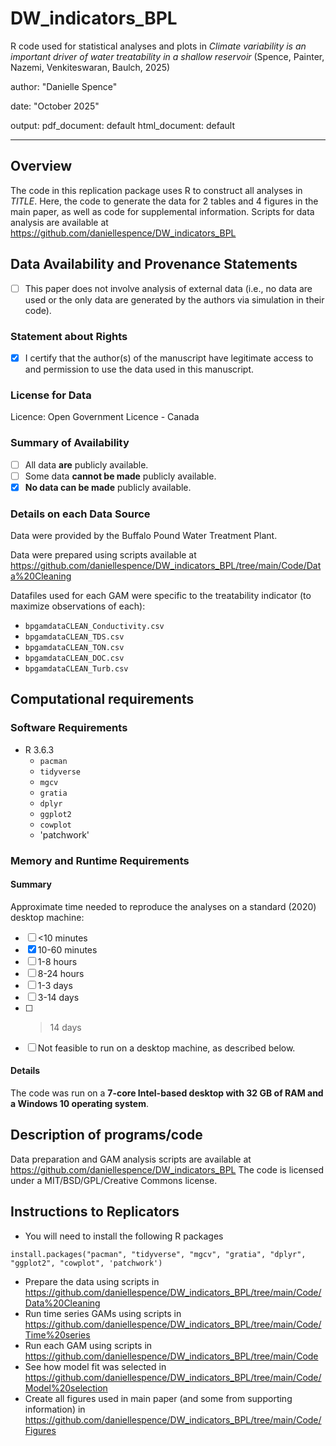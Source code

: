 # DW_indicators_BPL
R code used for statistical analyses and plots in *Climate variability is an important driver of water treatability in a shallow reservoir* (Spence, Painter, Nazemi, Venkiteswaran, Baulch, 2025)

author: "Danielle Spence"

date: "October 2025"

output:
  pdf_document: default
  html_document: default
  
---

Overview
--------

The code in this replication package uses R to construct all analyses in *TITLE*. Here, the code to generate the data for 2 tables and 4 figures in the main paper, as well as code for supplemental information. Scripts for data analysis are available at https://github.com/daniellespence/DW_indicators_BPL

Data Availability and Provenance Statements
----------------------------

- [ ] This paper does not involve analysis of external data (i.e., no data are used or the only data are generated by the authors via simulation in their code).

### Statement about Rights

- [x] I certify that the author(s) of the manuscript have legitimate access to and permission to use the data used in this manuscript. 


### License for Data

Licence: Open Government Licence - Canada

### Summary of Availability

- [ ] All data **are** publicly available.
- [ ] Some data **cannot be made** publicly available.
- [x] **No data can be made** publicly available.

### Details on each Data Source

Data were provided by the Buffalo Pound Water Treatment Plant.

Data were prepared using scripts available at https://github.com/daniellespence/DW_indicators_BPL/tree/main/Code/Data%20Cleaning

Datafiles used for each GAM were specific to the treatability indicator (to maximize observations of each):  
- `bpgamdataCLEAN_Conductivity.csv`
- `bpgamdataCLEAN_TDS.csv`
- `bpgamdataCLEAN_TON.csv`
- `bpgamdataCLEAN_DOC.csv`
- `bpgamdataCLEAN_Turb.csv`

Computational requirements
---------------------------

### Software Requirements

- R 3.6.3
  - `pacman`
  - `tidyverse`
  - `mgcv`
  - `gratia`
  - `dplyr`
  - `ggplot2`
  - `cowplot`
  - 'patchwork'


### Memory and Runtime Requirements

#### Summary

Approximate time needed to reproduce the analyses on a standard (2020) desktop machine:

- [ ] <10 minutes
- [x] 10-60 minutes
- [ ] 1-8 hours
- [ ] 8-24 hours
- [ ] 1-3 days
- [ ] 3-14 days
- [ ] > 14 days
- [ ] Not feasible to run on a desktop machine, as described below.

#### Details

The code was run on a **7-core Intel-based desktop with 32 GB of RAM and a Windows 10 operating system**. 

Description of programs/code
----------------------------

Data preparation and GAM analysis scripts are available at https://github.com/daniellespence/DW_indicators_BPL
The code is licensed under a MIT/BSD/GPL/Creative Commons license.

Instructions to Replicators
---------------------------

- You will need to install the following R packages

`install.packages("pacman", "tidyverse", "mgcv", "gratia", "dplyr", "ggplot2", "cowplot", 'patchwork')`

- Prepare the data using scripts in https://github.com/daniellespence/DW_indicators_BPL/tree/main/Code/Data%20Cleaning
- Run time series GAMs using scripts in https://github.com/daniellespence/DW_indicators_BPL/tree/main/Code/Time%20series
- Run each GAM using scripts in https://github.com/daniellespence/DW_indicators_BPL/tree/main/Code
- See how model fit was selected in https://github.com/daniellespence/DW_indicators_BPL/tree/main/Code/Model%20selection
- Create all figures used in main paper (and some from supporting information) in https://github.com/daniellespence/DW_indicators_BPL/tree/main/Code/Figures
